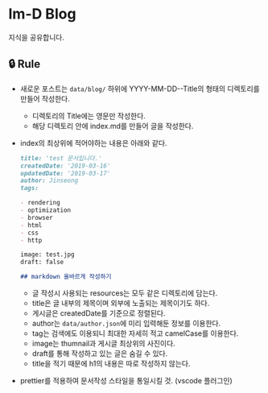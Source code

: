 # Im-D Blog

지식을 공유합니다.

## 🔒 Rule

-   새로운 포스트는 `data/blog/` 하위에 YYYY-MM-DD--Title의 형태의 디렉토리를 만들어 작성한다.
    -   디렉토리의 Title에는 영문만 작성한다.
    -   해당 디렉토리 안에 index.md를 만들어 글을 작성한다.
-   index의 최상위에 적어야하는 내용은 아래와 같다.

    ```markdown
    title: 'test 문서입니다.'
    createdDate: '2019-03-16'
    updatedDate: '2019-03-17'
    author: Jinseong
    tags:

    - rendering
    - optimization
    - browser
    - html
    - css
    - http

    image: test.jpg
    draft: false

    ## markdown 올바르게 작성하기
    ```

    -   글 작성시 사용되는 resources는 모두 같은 디렉토리에 담는다.
    -   title은 글 내부의 제목이며 외부에 노출되는 제목이기도 하다.
    -   게시글은 createdDate를 기준으로 정렬된다.
    -   author는 `data/author.json`에 미리 입력해둔 정보를 이용한다.
    -   tag는 검색에도 이용되니 최대한 자세히 적고 camelCase를 이용한다.
    -   image는 thumnail과 게시글 최상위의 사진이다.
    -   draft를 통해 작성하고 있는 글은 숨길 수 있다.
    -   title을 적기 때문에 h1의 내용은 따로 작성하지 않는다.

-   prettier를 적용하여 문서작성 스타일을 통일시킬 것. (vscode 플러그인)

